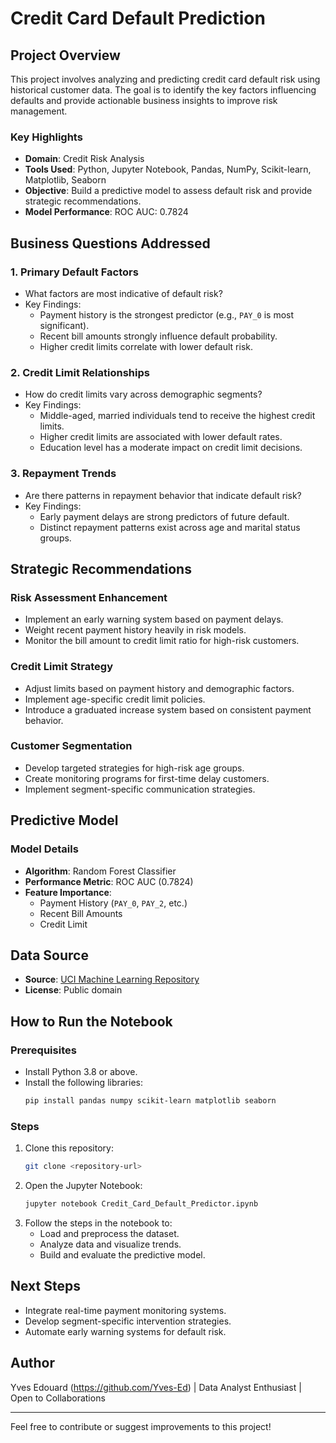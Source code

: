 # Credit Card Default Prediction

## Project Overview
This project involves analyzing and predicting credit card default risk using historical customer data. The goal is to identify the key factors influencing defaults and provide actionable business insights to improve risk management.

### Key Highlights
- **Domain**: Credit Risk Analysis
- **Tools Used**: Python, Jupyter Notebook, Pandas, NumPy, Scikit-learn, Matplotlib, Seaborn
- **Objective**: Build a predictive model to assess default risk and provide strategic recommendations.
- **Model Performance**: ROC AUC: 0.7824

## Business Questions Addressed

### 1. Primary Default Factors
- What factors are most indicative of default risk?
- Key Findings:
  - Payment history is the strongest predictor (e.g., `PAY_0` is most significant).
  - Recent bill amounts strongly influence default probability.
  - Higher credit limits correlate with lower default risk.

### 2. Credit Limit Relationships
- How do credit limits vary across demographic segments?
- Key Findings:
  - Middle-aged, married individuals tend to receive the highest credit limits.
  - Higher credit limits are associated with lower default rates.
  - Education level has a moderate impact on credit limit decisions.

### 3. Repayment Trends
- Are there patterns in repayment behavior that indicate default risk?
- Key Findings:
  - Early payment delays are strong predictors of future default.
  - Distinct repayment patterns exist across age and marital status groups.

## Strategic Recommendations

### Risk Assessment Enhancement
- Implement an early warning system based on payment delays.
- Weight recent payment history heavily in risk models.
- Monitor the bill amount to credit limit ratio for high-risk customers.

### Credit Limit Strategy
- Adjust limits based on payment history and demographic factors.
- Implement age-specific credit limit policies.
- Introduce a graduated increase system based on consistent payment behavior.

### Customer Segmentation
- Develop targeted strategies for high-risk age groups.
- Create monitoring programs for first-time delay customers.
- Implement segment-specific communication strategies.

## Predictive Model

### Model Details
- **Algorithm**: Random Forest Classifier
- **Performance Metric**: ROC AUC (0.7824)
- **Feature Importance**:
  - Payment History (`PAY_0`, `PAY_2`, etc.)
  - Recent Bill Amounts
  - Credit Limit

## Data Source
- **Source**: [UCI Machine Learning Repository](https://archive.ics.uci.edu/ml/index.php)
- **License**: Public domain

## How to Run the Notebook

### Prerequisites
- Install Python 3.8 or above.
- Install the following libraries:
  ```bash
  pip install pandas numpy scikit-learn matplotlib seaborn
  ```

### Steps
1. Clone this repository:
   ```bash
   git clone <repository-url>
   ```
2. Open the Jupyter Notebook:
   ```bash
   jupyter notebook Credit_Card_Default_Predictor.ipynb
   ```
3. Follow the steps in the notebook to:
   - Load and preprocess the dataset.
   - Analyze data and visualize trends.
   - Build and evaluate the predictive model.

## Next Steps
- Integrate real-time payment monitoring systems.
- Develop segment-specific intervention strategies.
- Automate early warning systems for default risk.

## Author
Yves Edouard (https://github.com/Yves-Ed) | Data Analyst Enthusiast | Open to Collaborations

---

Feel free to contribute or suggest improvements to this project!
